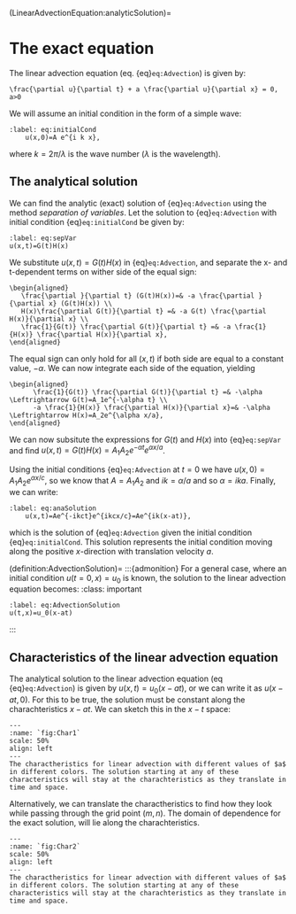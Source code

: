 (LinearAdvectionEquation:analyticSolution)=
# The exact equation 

The linear advection equation (eq. {eq}`eq:Advection`) is given by:

```{math}
\frac{\partial u}{\partial t} + a \frac{\partial u}{\partial x} = 0, a>0
```

We will assume an initial condition in the form of a simple wave:

```{math}
:label: eq:initialCond
	u(x,0)=A e^{i k x},
```

where $k = 2\pi/\lambda$ is the wave number ($\lambda$ is the wavelength). 

## The analytical solution
We can find the analytic (exact) solution of {eq}`eq:Advection` using the method *separation of variables*.
Let the solution to {eq}`eq:Advection` with initial condition {eq}`eq:initialCond` be given by:

```{math}
:label: eq:sepVar
u(x,t)=G(t)H(x)
```

We substitute $u(x,t)=G(t)H(x)$ in {eq}`eq:Advection`, and separate the x- and t-dependent terms on wither side of the equal sign:

```{math}
\begin{aligned} 
   \frac{\partial }{\partial t} (G(t)H(x))=& -a \frac{\partial }{\partial x} (G(t)H(x)) \\
   H(x)\frac{\partial G(t)}{\partial t} =& -a G(t) \frac{\partial H(x)}{\partial x} \\
   \frac{1}{G(t)} \frac{\partial G(t)}{\partial t} =& -a \frac{1}{H(x)} \frac{\partial H(x)}{\partial x}, 
\end{aligned}
```

The equal sign can only hold for all $(x,t)$ if both side are equal to a constant value, $-\alpha$. We can now integrate each side of the equation, yielding

```{math}
\begin{aligned} 
      \frac{1}{G(t)} \frac{\partial G(t)}{\partial t} =& -\alpha \Leftrightarrow G(t)=A_1e^{-\alpha t} \\
      -a \frac{1}{H(x)} \frac{\partial H(x)}{\partial x}=& -\alpha \Leftrightarrow H(x)=A_2e^{\alpha x/a},
\end{aligned}
```

We can now subsitute the expressions for $G(t)$ and $H(x)$ into {eq}`eq:sepVar` and find $u(x,t)=G(t)H(x)=A_1A_2e^{-\alpha t}e^{\alpha x/a}$. 

Using the initial conditions {eq}`eq:Advection` at $t=0$ we have $u(x,0)=A_1A_2e^{\alpha x/c}$, so we know that $A=A_1A_2$ and $ik = \alpha/a$ and so $\alpha=ika$. Finally, we can write:

```{math}
:label: eq:anaSolution
	u(x,t)=Ae^{-ikct}e^{ikcx/c}=Ae^{ik(x-at)},
```

which is the solution of {eq}`eq:Advection` given the initial condition {eq}`eq:initialCond`. This solution represents the initial condition moving along the positive $x$-direction with translation velocity $a$.


(definition:AdvectionSolution)=
:::{admonition} For a general case, where an initial condition $u(t=0,x)=u_0$ is known, the solution to the linear advection equation becomes:
:class: important
```{math}
:label: eq:AdvectionSolution
u(t,x)=u_0(x-at)
```
:::

## Characteristics of the linear advection equation

The analytical solution to the linear advection equation (eq {eq}`eq:Advection`) is given by $u(x,t)=u_0(x-at)$, or we can write it as $u(x-at,0)$. For this to be true, the solution must be constant along the charachteristics $x-at$. We can sketch this in the $x-t$ space:

```{figure} ../Figures/Test1.png
---
:name: `fig:Char1`
scale: 50%
align: left
---
The charactheristics for linear advection with different values of $a$ in different colors. The solution starting at any of these characteristics will stay at the charachteristics as they translate in time and space.
```

Alternatively, we can translate the charactheristics to find how they look while passing through the grid point $(m,n)$. The domain of dependence for the exact solution, will lie along the charachteristics.

```{figure} ../Figures/Char2.png
---
:name: `fig:Char2`
scale: 50%
align: left
---
The charactheristics for linear advection with different values of $a$ in different colors. The solution starting at any of these characteristics will stay at the charachteristics as they translate in time and space.
```


